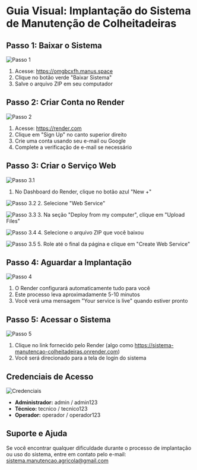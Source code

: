 # Guia Visual: Implantação do Sistema de Manutenção de Colheitadeiras

## Passo 1: Baixar o Sistema
![Passo 1](https://omgbcxfh.manus.space/images/passo1_download.png)
1. Acesse: https://omgbcxfh.manus.space
2. Clique no botão verde "Baixar Sistema"
3. Salve o arquivo ZIP em seu computador

## Passo 2: Criar Conta no Render
![Passo 2](https://omgbcxfh.manus.space/images/passo2_conta.png)
1. Acesse: https://render.com
2. Clique em "Sign Up" no canto superior direito
3. Crie uma conta usando seu e-mail ou Google
4. Complete a verificação de e-mail se necessário

## Passo 3: Criar o Serviço Web
![Passo 3.1](https://omgbcxfh.manus.space/images/passo3_novo.png)
1. No Dashboard do Render, clique no botão azul "New +"

![Passo 3.2](https://omgbcxfh.manus.space/images/passo3_webservice.png)
2. Selecione "Web Service"

![Passo 3.3](https://omgbcxfh.manus.space/images/passo3_upload.png)
3. Na seção "Deploy from my computer", clique em "Upload Files"

![Passo 3.4](https://omgbcxfh.manus.space/images/passo3_selecionar.png)
4. Selecione o arquivo ZIP que você baixou

![Passo 3.5](https://omgbcxfh.manus.space/images/passo3_criar.png)
5. Role até o final da página e clique em "Create Web Service"

## Passo 4: Aguardar a Implantação
![Passo 4](https://omgbcxfh.manus.space/images/passo4_aguardar.png)
1. O Render configurará automaticamente tudo para você
2. Este processo leva aproximadamente 5-10 minutos
3. Você verá uma mensagem "Your service is live" quando estiver pronto

## Passo 5: Acessar o Sistema
![Passo 5](https://omgbcxfh.manus.space/images/passo5_acessar.png)
1. Clique no link fornecido pelo Render (algo como https://sistema-manutencao-colheitadeiras.onrender.com)
2. Você será direcionado para a tela de login do sistema

## Credenciais de Acesso
![Credenciais](https://omgbcxfh.manus.space/images/credenciais.png)
- **Administrador:** admin / admin123
- **Técnico:** tecnico / tecnico123
- **Operador:** operador / operador123

## Suporte e Ajuda
Se você encontrar qualquer dificuldade durante o processo de implantação ou uso do sistema, entre em contato pelo e-mail: sistema.manutencao.agricola@gmail.com
